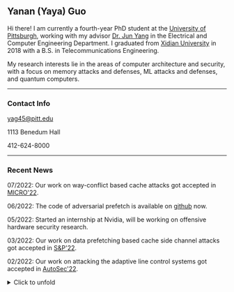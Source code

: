 ## Yanan (Yaya) Guo

Hi there! I am currently a fourth-year PhD student at the [University of
Pittsburgh](https://www.pitt.edu), working with my advisor [Dr. Jun
Yang](https://sites.pitt.edu/~juy9/) in the Electrical and Computer Engineering
Department. I graduated from [Xidian University](https://www.xidian.edu.cn/) in
2018 with a B.S. in Telecommunications Engineering.


My research interests lie in the areas of computer architecture and security,
with a focus on memory attacks and defenses, ML attacks and defenses, and
quantum computers.

---
### Contact Info

<i class="far fa-envelope"></i>  yag45@pitt.edu

<i class="far fa-building"></i>  1113 Benedum Hall

<i class="fas fa-phone"></i>  412-624-8000

---
### Recent News  

07/2022: Our work on way-conflict based cache attacks got accepted in [MICRO'22](https://www.microarch.org/micro55/).

06/2022: The code of adversarial prefetch is available on [github](https://github.com/PittECEArch/AdversarialPrefetch) now.

05/2022: Started an internship at Nvidia, will be working on offensive hardware security research.

03/2022: Our work on data prefetching based cache side channel attacks got accepted in [S&P'22](https://www.ieee-security.org/TC/SP2022/index.html).

02/2022: Our work on attacking the adaptive line control systems got accepted in [AutoSec'22](https://www.ndss-symposium.org/ndss2022/cfp-autosec-workshop/).

<details>
<summary> Click to unfold
</summary>

10/2021: Our work on data prefetching based cache side channel attacks is now available on arxiv [<i class="fas fa-link"></i>](https://arxiv.org/abs/2110.12340) (code release coming soon).

10/2021: Our work on accelerating quantum computing simulation got accepted in [HPCA'22](https://hpca-conf.org/2022/).

08/2021: Our work on defending bit-flip adversarial weight attacks got accepted in [ICCD'21](https://www.iccd-conf.com/Home.html).

08/2021: Our work on attacking adaptive cruise control systems got accepted in [ICCV Workshop'21](https://iccv21-adv-workshop.github.io/).

08/2021: Our work on improving the performance of memory integrity verification got accepted in [SEED'21](https://seed-symposium.org/).

08/2021: Finished my internship at NIO. 

07/2021: Our work on accelerating strided memory accesses got accepted in [MICRO'21](https://www.microarch.org/micro54/).

04/2021: Our work on defending cache side channel attacks got accepted in [GLSVLSI'21](https://www.glsvlsi.org/).

02/2021: Started an internship at NIO, will be working on In-vehicle ML security.

06/2020: Successfully defended my MS thesis: [New Cache Attacks and Defenses](http://d-scholarship.pitt.edu/38323/).

</details>


